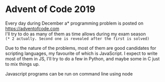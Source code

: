 # Advent of Code 2019


Every day during December a* programming problem is posted on https://adventofcode.com <br />
I'll try to do as many of them as time allows during my exam season <br />
`(* 2 actually. Second one is revealed after the first is solved)`

Due to the nature of the problems, most of them are good candidates for scripting languages, my favourite of which is JavaScript.
I expect to write most of them in JS, I'll try to do a few in Python, and maybe some in C just to mix things up.

Javascript programs can be run on command line using node
